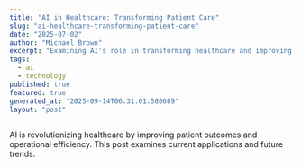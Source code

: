```yaml
---
title: "AI in Healthcare: Transforming Patient Care"
slug: "ai-healthcare-transforming-patient-care"
date: "2025-07-02"
author: "Michael Brown"
excerpt: "Examining AI's role in transforming healthcare and improving patient outcomes."
tags:
  - ai
  - technology
published: true
featured: true
generated_at: "2025-09-14T06:31:01.580689"
layout: "post"
---
```


AI is revolutionizing healthcare by improving patient outcomes and operational efficiency. This post examines current applications and future trends.